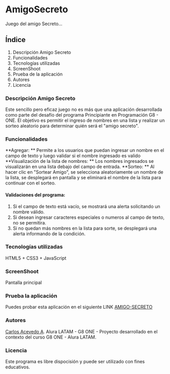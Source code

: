 # AmigoSecreto
Juego del amigo Secreto...


## Índice
 1. Descripción Amigo Secreto
 2. Funcionalidades
 3. Tecnologías utilizadas
 4. ScreenShoot
 5. Prueba de la aplicación
 6. Autores
 7. Licencia



### Descripción Amigo Secreto
Este sencillo pero eficaz juego no es más que una aplicación desarrollada como parte del desafío del programa Principiante en Programación G8 - ONE.
El objetivo es permitir el ingreso de nombres en una lista y realizar un sorteo aleatorio para determinar quién será el "amigo secreto".


### Funcionalidades
**Agregar: ** Permite a los usuarios que puedan ingresar un nombre en el campo de texto y luego validar si el nombre ingresado es valido
**Visualización de la lista de nombres: ** Los nombres ingresados se visualizarán en una lista debajo del campo de entrada.
**Sorteo: ** Al hacer clic en "Sortear Amigo", se selecciona aleatoriamente un nombre de la lista, se desplegará en pantalla y se eliminará el nombre de la lista para continuar con el sorteo.

#### Validaciones del programa: 
1. Si el campo de texto está vacío, se mostrará una alerta solicitando un nombre válido.
2. Si desean ingresar caracteres especiales o numeros al campo de texto, no se permitira.
3. Si no quedan más nombres en la lista para sorte, se desplegará una alerta informando de la condición.


### Tecnologías utilizadas
HTML5 + CSS3 + JavaScript

### ScreenShoot
Pantalla principal


### Prueba la aplicación
Puedes probar esta aplicación en el siguiente LINK [AMIGO-SECRETO](file-name.md)    

### Autores
[Carlos Acevedo A](www.linkedin.com/in/carlosacevedoabarca).
Alura LATAM - G8 ONE - Proyecto desarrollado en el contexto del curso G8 ONE - Alura LATAM.


### Licencia
Este programa es libre dispocisión y puede ser utilizado con fines educativos.


